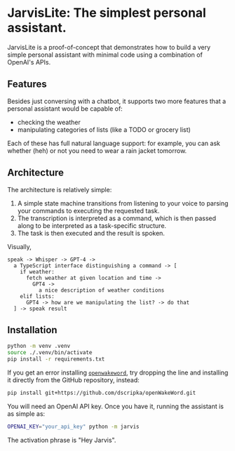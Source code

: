 # JarvisLite: The simplest personal assistant.

JarvisLite is a proof-of-concept that demonstrates how to build a very simple personal assistant with minimal code using a combination of OpenAI's APIs.

## Features

Besides just conversing with a chatbot, it supports two more features that a personal assistant would be capable of:
 - checking the weather
 - manipulating categories of lists (like a TODO or grocery list)

Each of these has full natural language support: for example, you can ask whether (heh) or not you need to wear a rain jacket tomorrow.

## Architecture

The architecture is relatively simple:

 1. A simple state machine transitions from listening to your voice to parsing your commands to executing the requested task.
 2. The transcription is interpreted as a command, which is then passed along to be interpreted as a task-specific structure.
 3. The task is then executed and the result is spoken.

Visually,

    speak -> Whisper -> GPT-4 -> 
      a TypeScript interface distinguishing a command -> [
        if weather:
          fetch weather at given location and time ->
            GPT4 ->
              a nice description of weather conditions
        elif lists:
          GPT4 -> how are we manipulating the list? -> do that
      ] -> speak result

## Installation

```bash
python -m venv .venv
source ./.venv/bin/activate
pip install -r requirements.txt
```

If you get an error installing [`openwakeword`](https://github.com/dscripka/openWakeWord), try dropping the line and installing it directly from the GitHub repository, instead:

```bash
pip install git+https://github.com/dscripka/openWakeWord.git
```

You will need an OpenAI API key. Once you have it, running the assistant is as simple as:

```bash
OPENAI_KEY="your_api_key" python -m jarvis
```

The activation phrase is "Hey Jarvis".
